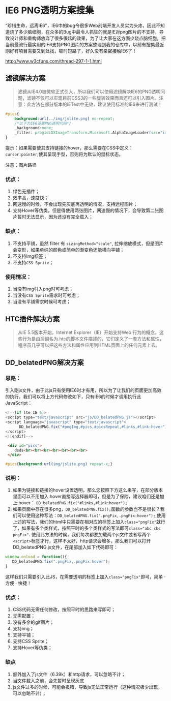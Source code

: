 # IE6 PNG透明方案搜集

“珍惜生命，远离IE6”，IE6中的bug令很多Web前端开发人员实为头疼，因此不知道烧了多少脑细胞，在众多的Bug中最令人抓狂的就是IE对png图片的不支持，导致设计师和重构师放弃了很多很炫的效果，为了让大家在这方面少烧点脑细胞，把当前最流行最实用的IE6支持PNG图片的方案整理到我的仓库中，以前有搜集最近刚好有项目需要又到处找，顿时短路了，好久没有亲密接触IE6了！

http://www.w3cfuns.com/thread-297-1-1.html

## 滤镜解决方案

> 滤镜从IE4.0被微软正式引入，所以我们可以使用滤镜解决IE6的PNG透明问题，滤镜不仅可以实现目前CSS3的一些旋转效果而且还可以引入图片。注意：此方法在部分版本的IETest中无效，建议使用标准的IE6来进行测试！  


```css
#pics{
    background:url(../img/jslite.png) no-repeat;
    /*以下为IE6设置PNG透明代码*/
    _background:none;
    _filter: progid:DXImageTransform.Microsoft.AlphaImageLoader(src="img/jslite.png");
}
```

提示：如果需要使其支持链接的hover，那么需要在CSS中定义：`cursor:pointer`;使其呈现手型，否则将为默认的鼠标状态。  

注意：图片路径  


### 优点：
1. 绿色无插件；
2. 效率高，速度快；
3. 网速慢的时候，不会出现先灰底再透明的情况，支持远程图片；
4. 支持Hover等伪类，但是得使用两张图片，网速慢的情况下，会导致第二张图片暂时无法显示，因为还没有完全载入；


### 缺点：
1. 不支持平铺，虽然 filter 有 `sizingMethod="scale"`, 拉伸缩放模式，但是图片会变形，如果单纯的颜色或简单的渐变色还能横向平铺；
2. 不支持Img标签；
3. 不支持`CSS Sprite`；


### 使用情况：

1. 当没有img引入png时可考虑；
2. 当没有`CSS Sprite`需求时可考虑；
3. 当没有平铺需求时候可考虑；



## HTC插件解决方案

> 从IE 5.5版本开始，Internet Explorer（IE）开始支持Web 行为的概念。这些行为是由后缀名为.htc的脚本文件描述的，它们定义了一套方法和属性，程序员几乎可以把这些方法和属性应用到HTML页面上的任何元素上去。

## DD_belatedPNG解决方案

### 思路：
引入刚js文件，由于此js只有使用IE6时才有用，所以为了让我们的页面更加高效的执行，我们可以将上方代码修改如下，只有IE6的时候才调用执行此JavaScript：


```js
<!--[if lte IE 6]> 
<script type="text/javascript" src="js/DD_belatedPNG.js"></script> 
<script language="javascript" type="text/javascript">
      DD_belatedPNG.fix("#pngImg,#pics,#picsRepeat,#links,#link:hover");
</script>
<![endif]-->
```


```html
 <div id="pics">
    dsds<br><br><br><br><br><br><br>
 </div>
```
     

```css
#pics{background:url(img/jslite.png) repeat-x;}
```

### 说明：
1. 如果为链接和链接的hover设置透明，那么您按照下方这么来写，在部分版本里面可以不用加入:hover直接写选择器即可，但是为了保险，建议咱们还是加上:hover：
 `DD_belatedPNG.fix("#links,#link:hover");`
2. 如果页面中存在很多png，`DD_belatedPNG.fix();`函数的参数岂不是很长？我们可以使用这种写法：`DD_belatedPNG.fix(".pngFix,.pngFix:hover");`,使用上述的写法，我们的html中只需要在相对应的标签上加入`class="pngFix"`就行了，如果有多个类样式，按照平时的多个类样式的写法即可`class="abc cbc pngFix"`. 使用此方法的时候，我们每次都要加载两个js文件或者写两个`<script>`标签才行，这样不太好，http请求会增多，那么我们可以打开DD_belatedPNG.js文件，在尾部加入如下代码即可：


```js
window.onload = function(){
   DD_belatedPNG.fix(".pngFix,.pngFix:hover");
}
```

这样我们只需要引入此JS，在需要透明的标签上加入`class="pngFix"`即可，简单 · 方便 · 快捷！


### 优点：
1. CSS代码无需任何修改，按照平时的思路来写即可；
2. 无需配置；
3. 没有多余的gif图片；
4. 支持img；
5. 支持平铺；
6. 支持CSS Sprite；
7. 支持Hover等伪类；

### 缺点
1. 额外加入了js文件（6.39k）和http请求，可以忽略不计；
2. 当文件载入之前，会先暂时呈现灰底
3. js文件过多的时候，可能会报错，导致js无法正常运行（这种情况极少出现，可以忽略不计）；



